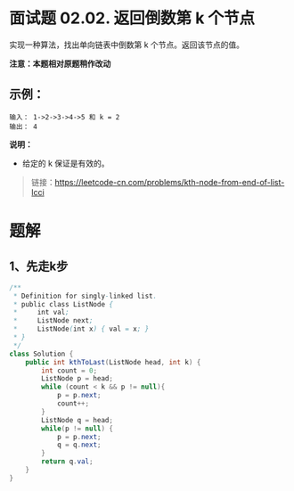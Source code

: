 # 面试题 02.02. 返回倒数第 k 个节点

实现一种算法，找出单向链表中倒数第 k 个节点。返回该节点的值。

**注意：本题相对原题稍作改动**

## 示例：
```
输入： 1->2->3->4->5 和 k = 2
输出： 4
```
**说明：**

- 给定的 k 保证是有效的。


> 链接：https://leetcode-cn.com/problems/kth-node-from-end-of-list-lcci

# 题解
## 1、先走k步
```java
/**
 * Definition for singly-linked list.
 * public class ListNode {
 *     int val;
 *     ListNode next;
 *     ListNode(int x) { val = x; }
 * }
 */
class Solution {
    public int kthToLast(ListNode head, int k) {
        int count = 0;
        ListNode p = head;
        while (count < k && p != null){
            p = p.next;
            count++;
        }
        ListNode q = head;
        while(p != null) {
            p = p.next;
            q = q.next;
        }
        return q.val;
    }
}
```